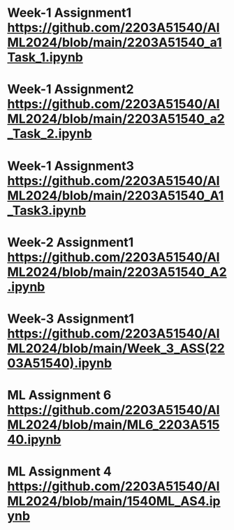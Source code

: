 # Week-1 Assignment1 https://github.com/2203A51540/AIML2024/blob/main/2203A51540_a1Task_1.ipynb
# Week-1 Assignment2 https://github.com/2203A51540/AIML2024/blob/main/2203A51540_a2_Task_2.ipynb
# Week-1 Assignment3 https://github.com/2203A51540/AIML2024/blob/main/2203A51540_A1_Task3.ipynb
# Week-2 Assignment1 https://github.com/2203A51540/AIML2024/blob/main/2203A51540_A2.ipynb
# Week-3 Assignment1 https://github.com/2203A51540/AIML2024/blob/main/Week_3_ASS(2203A51540).ipynb
# ML Assignment 6 https://github.com/2203A51540/AIML2024/blob/main/ML6_2203A51540.ipynb
# ML Assignment 4 https://github.com/2203A51540/AIML2024/blob/main/1540ML_AS4.ipynb
